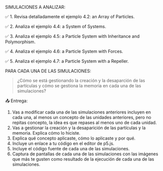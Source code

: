 SIMULACIONES A ANALIZAR:

✅ 1. Revisa detalladamente el ejemplo 4.2: an Array of Particles.

✅ 2. Analiza el ejemplo 4.4: a System of Systems.

✅ 3. Analiza el ejemplo 4.5: a Particle System with Inheritance and Polymorphism.

✅ 4. Analiza el ejemplo 4.6: a Particle System with Forces.

✅ 5. Analiza el ejemplo 4.7: a Particle System with a Repeller.

PARA CADA UNA DE LAS SIMULACIONES:

> ¿Cómo se está gestionando la creación y la desaparción de las partículas y cómo se gestiona la memoria en cada una de las simulaciones?

📤 Entrega:

1. Vas a modificar cada una de las simulaciones anteriores incluyen en cada una, al menos un concepto de las unidades anteriores, pero no repitas concepto, la idea es que repases al menos uno de cada unidad.
2. Vas a gestionar la creación y la desaparición de las partículas y la memoria. Explica cómo lo hiciste.
3. Explica qué concepto aplicaste, cómo lo aplicaste y por qué.
4. Incluye un enlace a tu código en el editor de p5.js.
5. Incluye el código fuente de cada una de las simulaciones.
6. Captura de pantallas de cada una de las simulaciones con las imágenes que más te gusten como resultado de la ejecución de cada una de las simulaciones.
